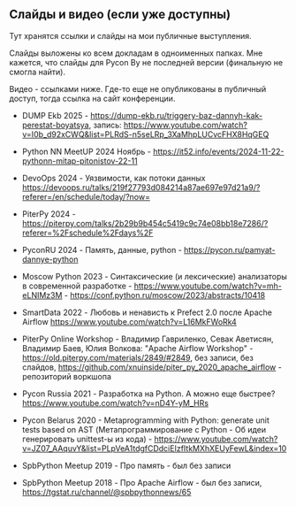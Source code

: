 ## Слайды и видео (если уже доступны)

Тут хранятся ссылки и слайды на мои публичные выступления.

Слайды выложены ко всем докладам в одноименных папках. Мне кажется, что слайды для Pycon By не последней версии (финальную не смогла найти).

Видео - ссылками ниже. Где-то еще не опубликованы в публичный доступ, тогда ссылка на сайт конференции.

- DUMP Ekb 2025 - https://dump-ekb.ru/triggery-baz-dannyh-kak-perestat-boyatsya, запись: https://www.youtube.com/watch?v=I0b_d92xCWQ&list=PLRdS-n5seLRp_3XaMhpLUCvcFHX8HqGEQ

- Python NN MeetUP 2024 Ноябрь - https://it52.info/events/2024-11-22-pythonn-mitap-pitonistov-22-11

- DevoOps 2024 - Уязвимости, как потоки данных https://devoops.ru/talks/219f27793d084214a87ae697e97d21a9/?referer=/en/schedule/today/?now=

- PiterPy 2024 - https://piterpy.com/talks/2b29b9b454c5419c9c74e08bb18e7286/?referer=%2Fschedule%2Fdays%2F 

- PyconRU 2024 - Память, данные, python - https://pycon.ru/pamyat-dannye-python

- Moscow Python 2023 - Синтаксические (и лексические) анализаторы в современной разработке - https://www.youtube.com/watch?v=mh-eLNIMz3M - https://conf.python.ru/moscow/2023/abstracts/10418 

- SmartData 2022 - Любовь и ненависть к Prefect 2.0 после Apache Airflow https://www.youtube.com/watch?v=L16MkFWoRk4 

- PiterPy Online Workshop - Владимир Гавриленко, Севак Аветисян, Владимир Баев, Юлия Волкова: "Apache Airflow Workshop" - https://old.piterpy.com/materials/2849/#2849, без записи, без слайдов, https://github.com/xnuinside/piter_py_2020_apache_airflow - репозиторий воркшопа

- Pycon Russia 2021 - Разработка на Python. А можно еще быстрее? https://www.youtube.com/watch?v=nD4Y-yM_HRs 

- Pycon Belarus 2020 - Metaprogramming with Python: generate unit tests based on AST (Метапрограммирование с Python - Об идеи генерировать unittest-ы из кода) - https://www.youtube.com/watch?v=JZ07_AAquvY&list=PLpVeA1tdgfCDdciEIzfItkMXhXEUyFewL&index=10

- SpbPython Meetup 2019 - Про память -  был без записи

- SpbPython Meetup 2018 - Про Apache Airflow - был без записи, https://tgstat.ru/channel/@spbpythonnews/65

